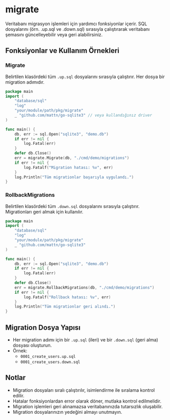 # migrate

Veritabanı migrasyon işlemleri için yardımcı fonksiyonlar içerir. SQL dosyalarını (örn. .up.sql ve .down.sql) sırasıyla çalıştırarak veritabanı şemasını güncelleyebilir veya geri alabilirsiniz.

## Fonksiyonlar ve Kullanım Örnekleri

### Migrate
Belirtilen klasördeki tüm `.up.sql` dosyalarını sırasıyla çalıştırır. Her dosya bir migration adımıdır.

```go
package main
import (
    "database/sql"
    "log"
    "your/module/path/pkg/migrate"
    _ "github.com/mattn/go-sqlite3" // veya kullandığınız driver
)

func main() {
    db, err := sql.Open("sqlite3", "demo.db")
    if err != nil {
        log.Fatal(err)
    }
    defer db.Close()
    err = migrate.Migrate(db, "./cmd/demo/migrations")
    if err != nil {
        log.Fatalf("Migration hatası: %v", err)
    }
    log.Println("Tüm migrationlar başarıyla uygulandı.")
}
```

### RollbackMigrations
Belirtilen klasördeki tüm `.down.sql` dosyalarını sırasıyla çalıştırır. Migrationları geri almak için kullanılır.

```go
package main
import (
    "database/sql"
    "log"
    "your/module/path/pkg/migrate"
    _ "github.com/mattn/go-sqlite3"
)

func main() {
    db, err := sql.Open("sqlite3", "demo.db")
    if err != nil {
        log.Fatal(err)
    }
    defer db.Close()
    err = migrate.RollbackMigrations(db, "./cmd/demo/migrations")
    if err != nil {
        log.Fatalf("Rollback hatası: %v", err)
    }
    log.Println("Tüm migrationlar geri alındı.")
}
```

## Migration Dosya Yapısı

- Her migration adımı için bir `.up.sql` (ileri) ve bir `.down.sql` (geri alma) dosyası oluşturun.
- Örnek:
  - `0001_create_users.up.sql`
  - `0001_create_users.down.sql`

## Notlar
- Migration dosyaları sıralı çalıştırılır, isimlendirme ile sıralama kontrol edilir.
- Hatalar fonksiyonlardan error olarak döner, mutlaka kontrol edilmelidir.
- Migration işlemleri geri alınamazsa veritabanınızda tutarsızlık oluşabilir.
- Migration dosyalarınızın yedeğini almayı unutmayın.
